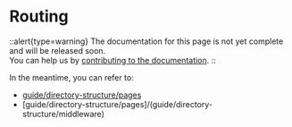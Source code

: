 # Routing

::alert{type=warning}
The documentation for this page is not yet complete and will be released soon.<br>
You can help us by [contributing to the documentation](/community/contribution#documentation-guide).
::

In the meantime, you can refer to:

- [guide/directory-structure/pages](/guide/directory-structure/pages)
- [guide/directory-structure/pages]/(guide/directory-structure/middleware)
